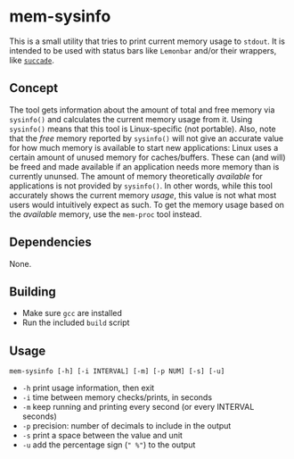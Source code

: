 # mem-sysinfo 

This is a small utility that tries to print current memory usage to `stdout`.
It is intended to be used with status bars like `Lemonbar` and/or their 
wrappers, like [`succade`](https://github.com/domsson/succade).

## Concept 

The tool gets information about the amount of total and free memory via 
`sysinfo()` and calculates the current memory usage from it. Using `sysinfo()` 
means that this tool is Linux-specific (not portable). Also, note that the 
_free_ memory reported by `sysinfo()` will not give an accurate value for how 
much memory is available to start new applications: Linux uses a certain amount 
of unused memory for caches/buffers. These can (and will) be freed and made 
available if an application needs more memory than is currently ununsed. The 
amount of memory theoretically _available_ for applications is not provided by 
`sysinfo()`. In other words, while this tool accurately shows the current 
memory _usage_, this value is not what most users would intuitively expect as 
such. To get the memory usage based on the _available_ memory, use the 
`mem-proc` tool instead. 

## Dependencies

None.

## Building

- Make sure `gcc` are installed
- Run the included `build` script

## Usage

    mem-sysinfo [-h] [-i INTERVAL] [-m] [-p NUM] [-s] [-u]

- `-h` print usage information, then exit
- `-i` time between memory checks/prints, in seconds
- `-m` keep running and printing every second (or every INTERVAL seconds)
- `-p` precision: number of decimals to include in the output
- `-s` print a space between the value and unit
- `-u` add the percentage sign (`" %"`) to the output

